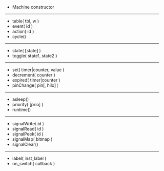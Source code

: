 * Machine constructor

***

* table( tbl, w )
* event( id )
* action( id )
* cycle()

***

* state( [state] )
* toggle( state1, state2 )

***

* set( timer|counter, value )
* decrement( counter )
* expired( timer|counter )
* pinChange( pin[, hilo] )

***

* asleep()
* priority( [prio] )
* runtime()

***

* signalWrite( id )
* signalRead( id )
* signalPeek( id )
* signalMap( bitmap )
* signalClear()

***

* label( inst_label )
* on_switch( callback )
